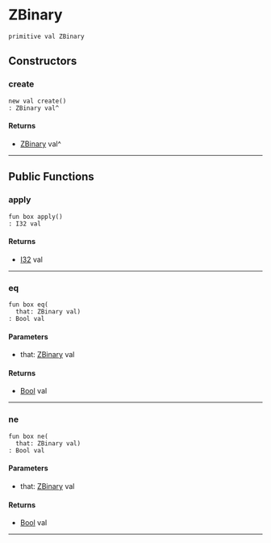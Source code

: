 # ZBinary

```pony
primitive val ZBinary
```

## Constructors

### create

```pony
new val create()
: ZBinary val^
```

#### Returns

* [ZBinary](.-compression-ZBinary) val^

---

## Public Functions

### apply

```pony
fun box apply()
: I32 val
```

#### Returns

* [I32](builtin-I32) val

---

### eq

```pony
fun box eq(
  that: ZBinary val)
: Bool val
```
#### Parameters

*   that: [ZBinary](.-compression-ZBinary) val

#### Returns

* [Bool](builtin-Bool) val

---

### ne

```pony
fun box ne(
  that: ZBinary val)
: Bool val
```
#### Parameters

*   that: [ZBinary](.-compression-ZBinary) val

#### Returns

* [Bool](builtin-Bool) val

---

